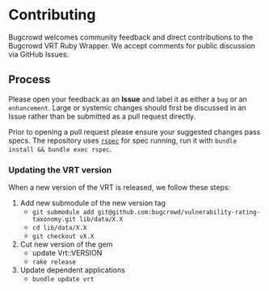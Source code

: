 # Contributing
Bugcrowd welcomes community feedback and direct contributions to the Bugcrowd VRT Ruby Wrapper. We accept comments for public discussion via GitHub Issues.

## Process
Please open your feedback as an **Issue** and label it as either a `bug` or an `enhancement`. Large or systemic changes should first be discussed in an Issue rather than be submitted as a pull request directly.

Prior to opening a pull request please ensure your suggested changes pass specs. The repository uses [`rspec`](https://github.com/rspec/rspec) for spec running, run it with `bundle install && bundle exec rspec`.

### Updating the VRT version
When a new version of the VRT is released, we follow these steps:
1. Add new submodule of the new version tag
    - `git submodule add git@github.com:bugcrowd/vulnerability-rating-taxonomy.git lib/data/X.X`
    - `cd lib/data/X.X`
    - `git checkout vX.X`
2. Cut new version of the gem
    - update Vrt::VERSION
    - `rake release`
3. Update dependent applications
    - `bundle update vrt`
